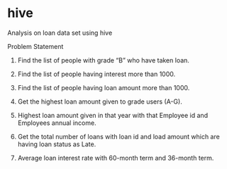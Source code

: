# hive
Analysis on loan data set using hive

Problem Statement

1. Find the list of people with grade “B” who have taken loan.

2. Find the list of people having interest more than 1000.

3. Find the list of people having loan amount more than 1000.

4. Get the highest loan amount given to grade users (A-G).

5. Highest loan amount given in that year with that Employee id and Employees annual income.

6. Get the total number of loans with loan id and load amount which are having loan status as Late.

7. Average loan interest rate with 60-month term and 36-month term.
